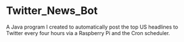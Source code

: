 # Twitter_News_Bot
A Java program I created to automatically post the top US headlines to Twitter every four hours via a Raspberry Pi and the Cron scheduler.
